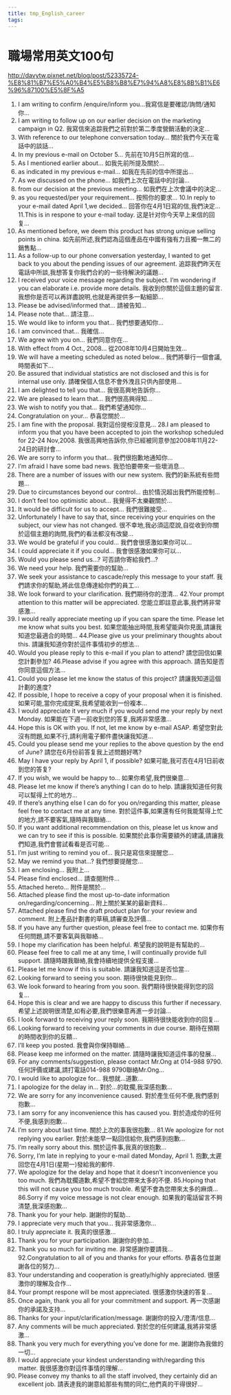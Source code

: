 ```yaml
---
title: tmp_English_career
tags:
---
```

職場常用英文100句
===
http://davytw.pixnet.net/blog/post/52335724-%E8%81%B7%E5%A0%B4%E5%B8%B8%E7%94%A8%E8%8B%B1%E6%96%87100%E5%8F%A5

1. I am writing to confirm /enquire/inform you…
​我寫信是要確認/詢問/通知你…
2. I am writing to follow up on our earlier decision on the marketing campaign in Q2.
我寫信來追踪我們之前對於第二季度營銷活動的決定…
3. With reference to our telephone conversation today…
關於我們今天在電話中的談話…
4. In my previous e-mail on October 5…
先前在10月5日所寫的信…
5. As I mentioned earlier about…
如我先前所提及關於…
6. as indicated in my previous e-mail…
如我在先前的信中所提出…
7. As we discussed on the phone…
如我們上次在電話中的討論…
8. from our decision at the previous meeting…
如我們在上次會議中的決定…
9. as you requested/per your requirement…
按照你的要求…
10.In reply to your e-mail dated April 1,we decided…
回答你在4月1日寫的信,我們決定…
11.This is in respone to your e-mail today.
这是针对你今天早上来信的回复…
12. As mentioned before, we deem this product has strong unique selling points in china.
如先前所述,我們認為這個產品在中國有強有力且獨一無二的銷售點…
13. As a follow-up to our phone conversation yesterday, I wanted to get back to you about the pending issues of our agreement.
追踪我們昨天在電話中所談,我想答复你我們合約的一些待解決的議題…
14. I received your voice message regarding the subject. I’m wondering if you can elaborate i.e. provide more details.
我收到你關於這個主題的留言.我想你是否可以再詳盡說明,也就是再提供多一點細節…
15. Please be advised/informed that…
請被告知…
16. Please note that…
請注意…
17. We would like to inform you that…
我們想要通知你…
18. I am convinced that…
我確信…
19. We agree with you on…
我們同意你在…
20. With effect from 4 Oct., 2008…
從2008年10月4日開始生效…
21. We will have a meeting scheduled as noted below…
我們將舉行一個會議,時間表如下…
22. Be assured that individual statistics are not disclosed and this is for internal use only.
請確保個人信息不會外洩且只供內部使用…
23. I am delighted to tell you that…
我很高興地告訴你…
24. We are pleased to learn that…
我們很高興得知…
25. We wish to notify you that…
我們希望通知你…
26. Congratulation on your…
​恭喜您關於…
27. I am fine with the proposal.
我對這份提桉沒意見…
28.I am pleased to inform you that you have been accepted to join the workshop scheduled for 22-24 Nov,2008.
我很高興地告訴你,你已經被同意參加2008年11月22-24日的研討會…
29. We are sorry to inform you that…
我們很抱歉地通知你…
30. I’m afraid I have some bad news.
我恐怕要帶來一些壞消息…
31. There are a number of issues with our new system.
我們的新系統有些問題…
32. Due to circumstances beyond our control…
由於情況超出我們所能控制…
33. I don’t feel too optimistic about…
我覺得不太樂觀關於…
34. It would be difficult for us to accept…
我們很難接受…
35. Unfortunately I have to say that, since receiving your enquiries on the subject, our view has not changed.
很不幸地,我必須這麼說,自從收到你關於這個主題的詢問,我們的看法都沒有改變…
36. We would be grateful if you could…
我們會很感激如果你可以…
37. I could appreciate it if you could…
我會很感激如果你可以…
38. Would you please send us…?
可否請你寄給我們…?
39. We need your help.
我們需要你的幫助…
40. We seek your assistance to cascade/reply this message to your staff.
我們請求你的幫助,將此信息傳達給你們的員工…
41. We look forward to your clarification.
我們期待你的澄清…
42.Your prompt attention to this matter will be appreciated.
您能立即註意此事,我們將非常感激…
43. I would really appreciate meeting up if you can spare the time. Please let me know what suits you best.
如果您能抽出時間,我希望能與你見面,請讓我知道您最適合的時間…
44.Please give us your preliminary thoughts about this.
請讓我知道你對於這件事情初步的想法…
45. Would you please reply to this e-mail if you plan to attend?
請您回信如果您計劃參加?
46.Please advise if you agree with this approach.
請告知是否你同意這個方法…
47. Could you please let me know the status of this project?
請讓我知道這個計劃的進度?
48. If possible, I hope to receive a copy of your proposal when it is finished.
如果可能,當你完成提案,我希望能收到一份複本…
49. I would appreciate it very much if you would send me your reply by next Monday.
如果能在下週一前收到您的答复,我將非常感激…
50. Hope this is OK with you. If not, let me know by e-mail ASAP.
希望您對此沒有問題,如果不行,請利用電子郵件盡快讓我知道…
51. Could you please send me your replies to the above question by the end of June?
請您在6月份前答复我上述問題好嗎?
52. May I have your reply by April 1, if possible?
如果可能,我可否在4月1日前收到您的答复?
53. If you wish, we would be happy to…
如果你希望,我們很樂意…
54. Please let me know if there’s anything I can do to help.
請讓我知道任何我可以幫得上忙的地方…
55. If there’s anything else I can do for you on/regarding this matter, please feel free to contact me at any time.
對於這件事,如果還有任何我能幫得上忙的地方,請不要客氣,隨時與我聯絡…
56. If you want additional recommendation on this, please let us know and we can try to see if this is possible.
如果關於此事你需要額外的建議,請讓我們知道,我們會嘗試看看是否可能…
57. I’m just writing to remind you of…
我只是寫信來提醒您…
58. May we remind you that…?
我們想要提醒您…
59. I am enclosing…
我附上…
60. Please find enclosed…
請查閱附件…
61. Attached hereto…
附件是關於…
62. Attached please find the most up-to-date information on/regarding/concerning…
附上關於某某的最新資料…
63. Attached please find the draft product plan for your review and comment.
附上產品計劃書的草稿,請審查及評價…
64. If you have any further question, please feel free to contact me.
如果你有任何問題,請不要客氣與我聯絡…
65. I hope my clarification has been helpful.
希望我的說明是有幫助的…
66. Please feel free to call me at any time, I will continually provide full support.
請隨時跟我聯絡,我會持續地提供全程支援…
67. Please let me know if this is suitable.
請讓我知道這是否恰當…
68. Looking forward to seeing you soon.
期待很快能見到你…
69. We look forward to hearing from you soon.
我們期待很快能得到您的回复…
70. Hope this is clear and we are happy to discuss this further if necessary.
希望上述說明很清楚,如有必要,我們很樂意再進一步討論…
71. I look forward to receiving your reply soon.
我期待很快能收到你的回复…
72. Looking forward to receiving your comments in due course.
期待在預期的時間收到你的反饋…
73. I’ll keep you posted.
​我會與你保持聯絡…
74. Please keep me informed on the matter.
請隨時讓我知道這件事的發展…
75. For any comments/suggestion, please contact Mr.Ong at 014-988 9790.
任何評價或建議,請打電話014-988 9790聯絡Mr.Ong…
76. I would like to apologize for…
我想就…道歉…
77. I apologize for the delay in…
對於…的耽擱,我深感抱歉…
78. We are sorry for any inconvenience caused.
對於產生任何不便,我們感到抱歉…
79. I am sorry for any inconvenience this has caused you.
對於造成你的任何不便,我感到抱歉…
80. I’m sorry about last time.
關於上次的事我很抱歉…
81.We apologize for not replying you earlier.
對於未能早一點回信給你,我們感到抱歉…
82. I’m really sorry about this.
關於這件事,我真的很抱歉…
83. Sorry, I’m late in replying to your e-mail dated Monday, April 1.
抱歉,太遲回您在4月1日(星期一)發給我的郵件.
84. We apologize for the delay and hope that it doesn’t inconvenience you too much.
我們為耽擱道歉,希望不會給您帶來太多的不便.
85.Hoping that this will not cause you too much trouble.
希望不會為您帶來太多的麻煩…
86.Sorry if my voice message is not clear enough.
如果我的電話留言不夠清楚,我深感抱歉…
87. Thank you for your help.
謝謝你的幫助…
88. I appreciate very much that you…
我非常感激你…
89. I truly appreciate it.
我真的很感激…
90. Thank you for your participation.
謝謝你的參加…
91. Thank you so much for inviting me.
非常感謝你要請我…
92.Congratulation to all of you and thanks for your efforts.
恭喜各位並謝謝各位的努力…
93. Your understanding and cooperation is greatly/highly appreciated.
很感激你的理解及合作…
94. Your prompt respone will be most appreciated.
很感激你快速的答复…
95. Once again, thank you all for your commitment and support.
再一次感謝你的承諾及支持…
96. Thanks for your input/clarification/message.
謝謝你的投入/澄清/信息…
97. Any comments will be much appreciated.
對於您的任何建議,我將非常感激…
98. Thank you very much for everything you’ve done for me.
謝謝你為我做的一切…
99. I would appreciate your kindest understanding with/regarding this matter.
我很感激​​你對這件事情的理解…
100. Please convey my thanks to all the staff involved, they certainly did an excellent job.
請表達我的謝意給那些有關的同仁,他們真的干得很好…